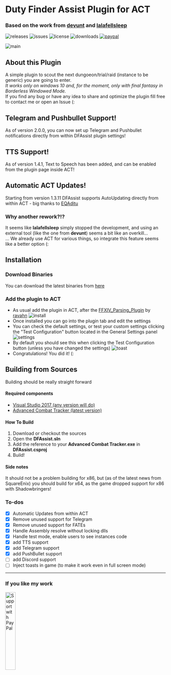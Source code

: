 # Duty Finder Assist Plugin for ACT
### Based on the work from [devunt](https://github.com/devunt/DFAssist) and [lalafellsleep](https://github.com/lalafellsleep/ACTFate)

![releases](https://img.shields.io/github/tag/easly1989/ffxiv_act_dfassist.svg)
![issues](https://img.shields.io/github/issues/easly1989/ffxiv_act_dfassist.svg)
![license](https://img.shields.io/github/license/easly1989/ffxiv_act_dfassist.svg)
![downloads](https://img.shields.io/github/downloads/easly1989/ffxiv_act_dfassist/total.svg)
[![paypal](https://img.shields.io/badge/support%20me-on%20paypal-blue)](https://www.paypal.me/ruggierocarlo)

![main](https://github.com/easly1989/ffxiv_act_dfassist/blob/master/images/main.png)

## About this Plugin
A simple plugin to scout the next dungoeon/trial/raid (instance to be generic) you are going to enter.<br>
*It works only on windows 10 and, for the moment, only with final fantasy in Borderless Windowed Mode.*<br>
If you find any bug or have any idea to share and optimize the plugin fill free to contact me or open an Issue (:

## Telegram and Pushbullet Support!
As of version 2.0.0, you can now set up Telegram and Pushbullet notifications directly from within DFAssist plugin settings!

## TTS Support!
As of version 1.4.1, Text to Speech has been added, and can be enabled from the plugin page inside ACT!

## Automatic ACT Updates!
Starting from version 1.3.11 DFAssist supports AutoUpdating directly from within ACT
    - big thanks to [EQAditu](https://forums.advancedcombattracker.com/profile/EQAditu)

### Why another rework?!?
It seems like **lalafellsleep** simply stopped the development, and using an external tool (like the one from **devunt**) seems a bit like an overkill...<br>
... We already use ACT for various things, so integrate this feature seems like a better option (:

## Installation
### Download Binaries
You can download the latest binaries from [here](https://github.com/easly1989/ffxiv_act_dfassist/releases/latest)<br>

### Add the plugin to ACT
  - As usual add the plugin in ACT, after the [FFXIV_Parsing_Plugin](https://github.com/ravahn/FFXIV_ACT_Plugin) by [ravahn](https://github.com/ravahn)
    ![install](https://github.com/easly1989/ffxiv_act_dfassist/blob/master/images/install_1.png)
  - Once installed you can go into the plugin tab and edit the settings
  - You can check the default settings, or test your custom settings clicking the "Test Configuration" button located in the General Settings panel
	![settings](https://github.com/easly1989/ffxiv_act_dfassist/blob/master/images/install_2.png)
  - By default you should see this when clicking the Test Configuration button (unless you have changed the settings)
    ![toast](https://github.com/easly1989/ffxiv_act_dfassist/blob/master/images/install_3.png)
  - Congratulations! You did it! (:

## Building from Sources
Building should be really straight forward
#### Required components
 - [Visual Studio 2017 (any version will do)](https://visualstudio.microsoft.com/it/downloads/)
 - [Advanced Combat Tracker (latest version)](https://advancedcombattracker.com/includes/page-download.php?id=57)
#### How To Build
 1. Download or checkout the sources
 2. Open the **DFAssist.sln**
 3. Add the reference to your **Advanced Combat Tracker.exe** in **DFAssist.csproj**
 4. Build!
 
#### Side notes
It should not be a problem building for x86, but (as of the latest news from SquareEnix) you should build for x64, as the game dropped support for x86 with Shadowbringers!
 
### To-dos
- [x] Automatic Updates from within ACT
- [x] Remove unused support for Telegram
- [x] Remove unused support for FATEs
- [x] Handle Assembly resolve without locking dlls
- [x] Handle test mode, enable users to see instances code
- [x] add TTS support
- [x] add Telegram support
- [x] add PushBullet support
- [ ] add Discord support
- [ ] Inject toasts in game (to make it work even in full screen mode)

---

### If you like my work
<a href="https://www.paypal.me/ruggierocarlo">
  <img src="https://user-images.githubusercontent.com/3910202/35670996-5fb27278-073a-11e8-9a0a-7f951bbf04ff.png" width="25%" alt="Support with PayPal" />
</a>

